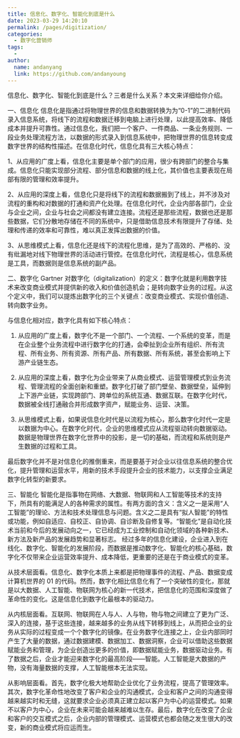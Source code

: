 ```yaml
---
title: 信息化、数字化、智能化到底是什么
date: 2023-03-29 14:20:10
permalink: /pages/digitization/
categories:
  - 数字化营销师
tags:
  -
author:
  name: andanyang
  link: https://github.com/andanyoung
---
```


信息化、数字化、智能化到底是什么？三者是什么关系？本文来详细给你介绍。

一、信息化
信息化是指通过将物理世界的信息和数据转换为为“0-1”的二进制代码录入信息系统，将线下的流程和数据迁移到电脑上进行处理，以此提高效率、降低成本并提升可靠性。通过信息化，我们把一个客户、一件商品、一条业务规则、一段业务处理流程方法，以数据的形式录入到信息系统中，把物理世界的信息转变成数字世界的结构性描述。在信息化时代，信息化具有三大核心特点：

1、从应用的广度上看，信息化主要是单个部门的应用，很少有跨部门的整合与集成。信息化只能实现部分流程、部分信息和数据的线上化，其价值也主要表现在局部有限的管理和效率提升。

2、从应用的深度上看，信息化只是将线下的流程和数据搬到了线上，并不涉及对流程的重构和对数据的打通和资产化处理。在信息化时代，企业内部各部门，企业与企业之间，企业与社会之间都没有建立连接。流程还是那些流程，数据也还是那些数据，它们分散地存储在不同的系统中，只是借助信息技术有限提升了存储、处理和传递的效率和可靠性，难以真正发挥出数据的价值。

3、从思维模式上看，信息化还是线下的流程化思维，是为了高效的、严格的、没有纰漏地对线下物理世界的活动进行管控。在信息化时代，流程是核心，信息系统是工具，而数据则是信息系统的副产品。

二、数字化
Gartner 对数字化（digitalization）的定义：数字化就是利用数字技术来改变商业模式并提供新的收入和价值创造机会；是转向数字业务的过程。从这个定义中，我们可以提炼出数字化的三个关键点：改变商业模式、实现价值创造、转向数字业务。

与信息化相对应，数字化具有如下核心特点：

1. 从应用的广度上看，数字化不是一个部门、一个流程、一个系统的变革，而是在企业整个业务流程中进行数字化的打通，会牵扯到企业所有组织、所有流程、所有业务、所有资源、所有产品、所有数据、所有系统，甚至会影响上下游产业链生态。

2. 从应用的深度上看，数字化为企业带来了从商业模式、运营管理模式到业务流程、管理流程的全面创新和重塑。数字化打破了部门壁垒、数据壁垒，延伸到上下游产业链，实现跨部门、跨单位的系统互通、数据互联。在数字化时代，数据被全线打通融合并形成数字资产，赋能业务、运营、决策。

3. 从思维模式上看，如果说信息化时代是以流程为核心，那么数字化时代一定是以数据为中心。在数字化时代，企业的思维模式应从流程驱动转向数据驱动。数据是物理世界在数字化世界中的投影，是一切的基础，而流程和系统则是产生数据的过程和工具。

最后数字化并不是对信息化的推倒重来，而是要基于对企业以往信息系统的整合优化，提升管理和运营水平，用新的技术手段提升企业的技术能力，以支撑企业满足数字化转型的新要求。

三、智能化
智能化是指事物在网络、大数据、物联网和人工智能等技术的支持下，所具有的能满足人的各种需求的属性。有两方面的含义：含义之一是采用“人工智能”的理论、方法和技术处理信息与问题。含义之二是具有“拟人智能”的特性或功能，例如自适应、自校正、自协调、自诊断及自修复等。“智能化”是自动化技术当前和今后的发展动向之一，它已经成为工业控制和自动化领域的各种新技术、新方法及新产品的发展趋势和显著标志。
经过多年的信息化建设，企业进入到在线化、数字化、智能化的发展阶段，而数据是推动数字化、智能化的核心基础，数字化不仅带来企业运营效率提升、成本降低，更重要的还是在于商业模式的变革。

从技术层面看。信息化、数字化本质上来都是把物理事件的流程、产品、数据变成计算机世界的 01 的代码。然而，数字化相比信息化有了一个突破性的变化，那就是以大数据、人工智能、物联网为核心的新一代技术，把信息化的范围和深度做了革命性的变化。这是信息化到数字化最根本的驱动力。

从内核层面看。互联网、物联网在人与人、人与物，物与物之间建立了更为广泛、深入的连接，基于这些连接，越来越多的业务从线下转移到线上，从而把企业的业务从实际的过程变成一个个数字化的镜像。在业务数字化连接之上，企业内部同时产生了大量的数据，通过数据建模、数据加工、数据洞察，企业可以借助这些数据赋能业务和管理，为企业创造出更多的价值，即数据赋能业务，数据驱动业务。有了数据之后，企业才能迎来数字化的最高阶段——智能。人工智能是大数据的产物，没有海量数据的支撑，人工智能根本无法实现。

从影响层面看。首先，数字化极大地帮助企业优化了业务流程，提高了管理效率。其次，数字化革命性地改变了客户和企业的沟通模式，企业和客户之间的沟通变得越来越实时和无缝，这就要求企业必须真正建立起以客户为中心的运营模式。如果不以客户为中心，企业在未来可能会越来越难以生存。最后，数字化在改变了企业和客户的交互模式之后，企业内部的管理模式、运营模式也都会随之发生很大的改变，新的商业模式将应运而生。
